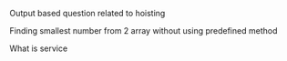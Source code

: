 Output based question related to hoisting

Finding smallest number from 2 array without using predefined method

What is service